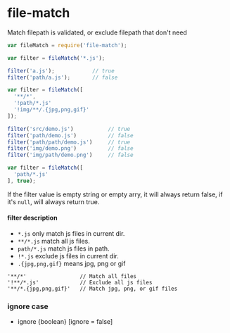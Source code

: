 file-match
==========

Match filepath is validated, or exclude filepath that don't need

```js
var fileMatch = require('file-match');

var filter = fileMatch('*.js');

filter('a.js');            // true
filter('path/a.js');       // false

var filter = fileMatch([
  '**/*',
  '!path/*.js'
  '!img/**/.{jpg,png,gif}'
]);

filter('src/demo.js')           // true
filter('path/demo.js')          // false
filter('path/path/demo.js')     // true
filter('img/demo.png')          // false
filter('img/path/demo.png')     // false

var filter = fileMatch([
  'path/*.js'
], true);

```

If the filter value is empty string or empty arry, it will always return false,
if it's ``null``, will always return true.

#### filter description
* `*.js`  only match js files in current dir.
* `**/*.js` match all js files.
* `path/*.js` match js files in path.
* `!*.js` exclude js files in current dir.
* ``.{jpg,png,gif}`` means jpg, png or gif
```
'**/*'                 // Match all files
'!**/*.js'             // Exclude all js files
'**/*.{jpg,png,gif}'   // Match jpg, png, or gif files
```

### ignore case
* ignore {boolean} [ignore = false]